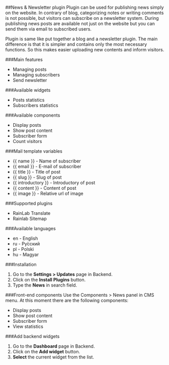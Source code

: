 ##News & Newsletter plugin
Plugin can be used for publishing news simply on the website. In contrary of blog, categorizing notes or writing comments is not possible, but visitors can subscribe on a newsletter system. During publishing news posts are available not just on the website but you can send them via email to subscribed users.

Plugin is same like put together a blog and a newsletter plugin. The main difference is that it is simpler and contains only the most necessary functions. So this makes easier uploading new contents and inform visitors.

###Main features
* Managing posts
* Managing subscribers
* Send newsletter

###Available widgets
* Posts statistics
* Subscribers statistics

###Available components
* Display posts
* Show post content
* Subscriber form
* Count visitors

###Mail template variables
* {{ name }} - Name of subscriber
* {{ email }} - E-mail of subscriber
* {{ title }} - Title of post
* {{ slug }} - Slug of post
* {{ introductory }} - Introductory of post
* {{ content }} - Content of post
* {{ image }} - Relative url of image

###Supported plugins
* RainLab Translate
* Rainlab Sitemap

###Available languages
* en - English
* ru - Pу́сский
* pl - Polski
* hu - Magyar

###Installation
1. Go to the __Settings > Updates__ page in Backend.
1. Click on the __Install Plugins__ button.
1. Type the __News__ in search field.

###Front-end components
Use the Components > News panel in CMS menu. At this moment there are the following components:
* Display posts
* Show post content
* Subscriber form
* View statistics

###Add backend widgets
1. Go to the __Dashboard__ page in Backend.
1. Click on the __Add widget__ button.
1. __Select__ the current widget from the list.
